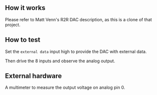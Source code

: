 ## How it works

Please refer to Matt Venn's R2R DAC description, as this is a clone of that project.

## How to test

Set the `external data` input high to provide the DAC with external data.

Then drive the 8 inputs and observe the analog output.

## External hardware

A multimeter to measure the output voltage on analog pin 0.

